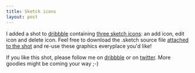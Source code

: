 ```yaml
---
title: Sketch icons
layout: post
---
```

I added a shot to [dribbble][dribbble-profile] containing [three sketch icons][dribbble-shot]: an add icon, edit icon and delete icon. Feel free to download the .sketch source file [attached to the shot][dribbble-shot] and re-use these graphics everyplace you'd like!

If you like this shot, please follow me on [dribbble][dribbble-profile] or on [twitter][twitter-profile]. More goodies might be coming your way ;-)

[dribbble-profile]: http://www.dribbble.com/brtdv/
[dribbble-shot]: http://dribbble.com/shots/1035024-Buttons
[twitter-profile]: http://www.twitter.com/brtdv/